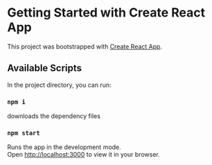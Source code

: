 # Getting Started with Create React App

This project was bootstrapped with [Create React App](https://github.com/facebook/create-react-app).

## Available Scripts

In the project directory, you can run:

### `npm i`

downloads the dependency files 

### `npm start`

Runs the app in the development mode.\
Open [http://localhost:3000](http://localhost:3000) to view it in your browser.
